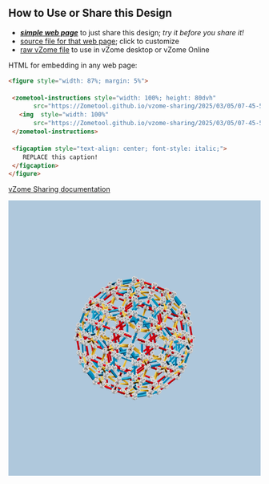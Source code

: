 
## How to Use or Share this Design

 - [***simple web page***](<https://Zometool.github.io/vzome-sharing/2025/03/05/07-45-57-752Z-PRJ-HYP-Dodeca-by-Y1s/>) to just share this design; *try it before you share it!*
 - [source file for that web page](<https://github.com/Zometool/vzome-sharing/edit/main/2025/03/05/07-45-57-752Z-PRJ-HYP-Dodeca-by-Y1s/index.md>); click to customize
 - [raw vZome file](<https://raw.githubusercontent.com/Zometool/vzome-sharing/main/2025/03/05/07-45-57-752Z-PRJ-HYP-Dodeca-by-Y1s/PRJ-HYP-Dodeca-by-Y1s.vZome>) to use in vZome desktop or vZome Online
 
 HTML for embedding in any web page:
 ```html
<figure style="width: 87%; margin: 5%">
  
  <zometool-instructions style="width: 100%; height: 80dvh"
        src="https://Zometool.github.io/vzome-sharing/2025/03/05/07-45-57-752Z-PRJ-HYP-Dodeca-by-Y1s/PRJ-HYP-Dodeca-by-Y1s.vZome" >
    <img  style="width: 100%"
        src="https://Zometool.github.io/vzome-sharing/2025/03/05/07-45-57-752Z-PRJ-HYP-Dodeca-by-Y1s/PRJ-HYP-Dodeca-by-Y1s.png" >
  </zometool-instructions>

  <figcaption style="text-align: center; font-style: italic;">
     REPLACE this caption!
  </figcaption>
</figure>

 ```

[vZome Sharing documentation](https://vzome.github.io/vzome/sharing.html#how-it-works)

![Image](<PRJ-HYP-Dodeca-by-Y1s.png>)

